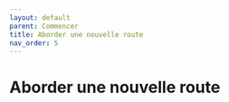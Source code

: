 ```yaml
---
layout: default
parent: Commencer
title: Aborder une nouvelle route
nav_order: 5
---
```


# Aborder une nouvelle route